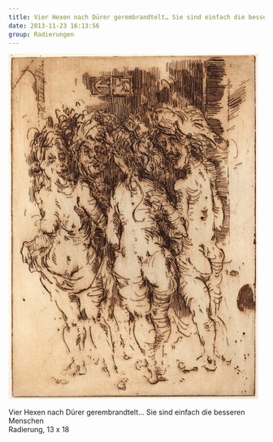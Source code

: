```yaml
---
title: Vier Hexen nach Dürer gerembrandtelt… Sie sind einfach die besseren Menschen
date: 2013-11-23 16:13:56
group: Radierungen
---
```

![Vier Hexen nach Dürer gerembrandtelt… Sie sind einfach die besseren Menschen](/img/radierungen/vier-hexen-nach-duerer-gerembrandtelt.jpg)

Vier Hexen nach Dürer gerembrandtelt… Sie sind einfach die besseren Menschen<br>
Radierung, 13 x 18
